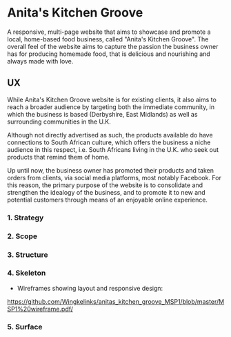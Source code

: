 # Anita's Kitchen Groove

A responsive, multi-page website that aims to showcase and promote a local, home-based food business, called "Anita's Kitchen Groove". The overall feel of the website aims to capture the passion the business owner has for producing homemade food, that is delicious and nourishing and always made with love. 

## UX

While Anita's Kitchen Groove website is for existing clients, it also aims to reach a broader audience by targeting both the immediate community, in which the business is based (Derbyshire, East Midlands) as well as surrounding communities in the U.K. 

Although not directly advertised as such, the products available do have connections to South African culture, which offers the business a niche audience in this respect, i.e. South Africans living in the U.K. who seek out products that remind them of home.

Up until now, the business owner has promoted their products and taken orders from clients, via social media platforms, most notably Facebook. For this reason, the primary purpose of the website is to consolidate and strengthen the idealogy of the business, and to promote it to new and potential customers through means of an enjoyable online experience. 

### 1. Strategy

### 2. Scope

### 3. Structure

### 4. Skeleton

* Wireframes showing layout and responsive design: 

https://github.com/Wingkelinks/anitas_kitchen_groove_MSP1/blob/master/MSP1%20wireframe.pdf/ 

### 5. Surface

